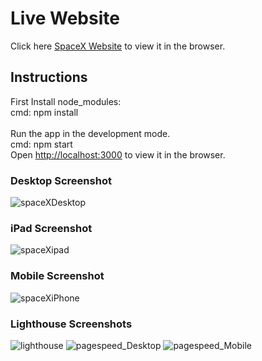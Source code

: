 # Live Website
Click here [SpaceX Website](https://space-task.herokuapp.com/) to view it in the browser.

## Instructions
First Install node_modules:<br />
cmd: npm install<br /><br />
Run the app in the development mode.<br />
cmd: npm start
<br />
Open [http://localhost:3000](http://localhost:3000) to view it in the browser.

### Desktop Screenshot
![spaceXDesktop](https://user-images.githubusercontent.com/33575994/92323503-f2d32900-f056-11ea-8d94-e6120b6abf95.png)


### iPad Screenshot
![spaceXipad](https://user-images.githubusercontent.com/33575994/92323514-126a5180-f057-11ea-8aca-8eae823dd7da.png)


### Mobile Screenshot
![spaceXiPhone](https://user-images.githubusercontent.com/33575994/92323525-257d2180-f057-11ea-90cd-10ac39b3c7dc.png)


### Lighthouse Screenshots
![lighthouse](https://user-images.githubusercontent.com/33575994/92323550-565d5680-f057-11ea-90af-b8d1464b7e1c.png)
![pagespeed_Desktop](https://user-images.githubusercontent.com/33575994/92323551-56f5ed00-f057-11ea-8731-98d761b73b3f.png)
![pagespeed_Mobile](https://user-images.githubusercontent.com/33575994/92323552-578e8380-f057-11ea-9247-4cb12629b5b3.png)
